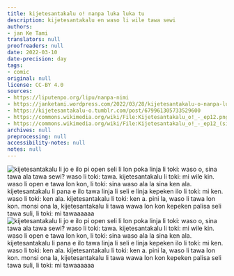 ```yaml
---
title: kijetesantakalu o! nanpa luka luka tu
description: kijetesantakalu en waso li wile tawa sewi
authors:
- jan Ke Tami
translators: null
proofreaders: null
date: 2022-03-10
date-precision: day
tags:
- comic
original: null
license: CC-BY 4.0
sources:
- https://liputenpo.org/lipu/nanpa-nimi
- https://janketami.wordpress.com/2022/03/28/kijetesantakalu-o-nanpa-luka-luka-tu/
- https://kijetesantakalu-o.tumblr.com/post/679961305733529600
- https://commons.wikimedia.org/wiki/File:Kijetesantakalu_o!_-_ep12.png
- https://commons.wikimedia.org/wiki/File:Kijetesantakalu_o!_-_ep12_(sitelen_pona).png
archives: null
preprocessing: null
accessibility-notes: null
notes: null
---
```


![kijetesantakalu li jo e ilo pi open seli li lon poka linja li toki: waso o, sina tawa ala tawa sewi? waso li toki: tawa. kijetesantakalu li toki: mi wile kin. waso li open e tawa lon kon, li toki: sina waso ala la sina ken ala. kijetesantakalu li pana e ilo tawa linja li seli e linja kepeken ilo li toki: mi ken. waso li toki: ken ala. kijetesantakalu li toki: ken a. pini la, waso li tawa lon kon. monsi ona la, kijetesantakalu li tawa wawa lon kon kepeken palisa seli tawa suli, li toki: mi tawaaaaaa](https://upload.wikimedia.org/wikipedia/commons/7/7b/Kijetesantakalu_o%21_-_ep12.png)
![kijetesantakalu li jo e ilo pi open seli li lon poka linja li toki: waso o, sina tawa ala tawa sewi? waso li toki: tawa. kijetesantakalu li toki: mi wile kin. waso li open e tawa lon kon, li toki: sina waso ala la sina ken ala. kijetesantakalu li pana e ilo tawa linja li seli e linja kepeken ilo li toki: mi ken. waso li toki: ken ala. kijetesantakalu li toki: ken a. pini la, waso li tawa lon kon. monsi ona la, kijetesantakalu li tawa wawa lon kon kepeken palisa seli tawa suli, li toki: mi tawaaaaaa](https://upload.wikimedia.org/wikipedia/commons/c/cd/Kijetesantakalu_o%21_-_ep12_%28sitelen_pona%29.png)